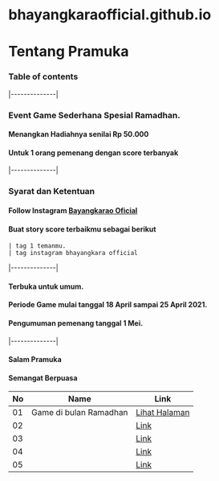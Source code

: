 # bhayangkaraofficial.github.io
# Tentang Pramuka
### Table of contents
|--------------|
### Event Game Sederhana Spesial Ramadhan.
#### Menangkan Hadiahnya senilai Rp 50.000 
#### Untuk 1 orang pemenang dengan score terbanyak
|--------------|
### Syarat dan Ketentuan 
#### Follow Instagram [Bayangkarao Oficial](http://instagram.com/bayangkaraofficial)
#### Buat story score terbaikmu sebagai berikut 

    | tag 1 temanmu.
    | tag instagram bhayangkara official
    
|--------------|
#### Terbuka untuk umum.
#### Periode Game mulai tanggal 18 April sampai 25 April 2021.
#### Pengumuman pemenang tanggal 1 Mei.
|--------------|
#### Salam Pramuka
#### Semangat Berpuasa

|  No  |  Name  | Link  |
|------|----------------|--------------|
|  01  | Game di bulan Ramadhan	  |[Lihat Halaman](https://bhayangkaraofficial.github.io/game/dist/index.html)|	         
|  02  | 	  |[Link]()|
|  03  | 	          |[Link]()|	 
|  04  | 		      |[Link]()|	      
|  05  | 			  |[Link]()|		


